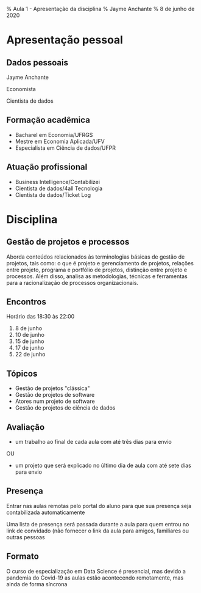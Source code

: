 % Aula 1 - Apresentação da disciplina
% Jayme Anchante
% 8 de junho de 2020


# Apresentação pessoal

## Dados pessoais

Jayme Anchante

Economista

Cientista de dados 

## Formação acadêmica

- Bacharel em Economia/UFRGS
- Mestre em Economia Aplicada/UFV
- Especialista em Ciência de dados/UFPR

## Atuação profissional

- Business Intelligence/Contabilizei
- Cientista de dados/4all Tecnologia
- Cientista de dados/Ticket Log

# Disciplina

## Gestão de projetos e processos

Aborda conteúdos relacionados às terminologias básicas de gestão de projetos, tais como: o que é projeto e gerenciamento de projetos, relações entre projeto, programa e portfólio de projetos, distinção entre projeto e processos. Além disso, analisa as metodologias, técnicas e ferramentas para a racionalização de processos organizacionais.

## Encontros

Horário das 18:30 às 22:00

1. 8 de junho
2. 10 de junho
3. 15 de junho
4. 17 de junho
5. 22 de junho

## Tópicos

* Gestão de projetos "clássica"
* Gestão de projetos de software
* Atores num projeto de software
* Gestão de projetos de ciência de dados

## Avaliação

* um trabalho ao final de cada aula com até três dias para envio

OU

* um projeto que será explicado no último dia de aula com até sete dias para envio

## Presença

Entrar nas aulas remotas pelo portal do aluno para que sua presença seja contabilizada automaticamente

Uma lista de presença será passada durante a aula para quem entrou no link de convidado (não fornecer o link da aula para amigos, familiares ou outras pessoas

## Formato

O curso de especialização em Data Science é presencial, mas devido a pandemia do Covid-19 as aulas estão acontecendo remotamente, mas ainda de forma síncrona
